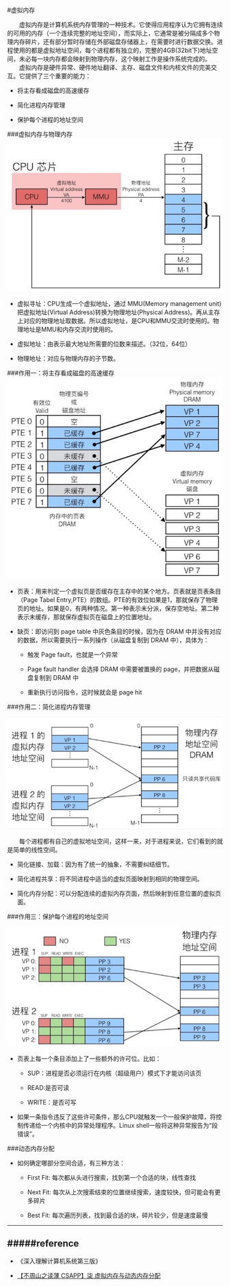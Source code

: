 #虚拟内存

　　虚拟内存是计算机系统内存管理的一种技术。它使得应用程序认为它拥有连续的可用的内存（一个连续完整的地址空间），而实际上，它通常是被分隔成多个物理内存碎片，还有部分暂时存储在外部磁盘存储器上，在需要时进行数据交换。进程使用的都是虚拟地址空间，每个进程都有独立的，完整的4GB(32bit下)地址空间，未必每一块内存都会映射到物理内存，这个映射工作是操作系统完成的。
　　虚拟内存是硬件异常、硬件地址翻译、主存、磁盘文件和内核文件的完美交互。它提供了三个重要的能力：

- 将主存看成磁盘的高速缓存

- 简化进程内存管理

- 保护每个进程的地址空间

###虚拟内存与物理内存
![](./pic/virtual_address.jpg)

- 虚拟寻址：CPU生成一个虚拟地址，通过 MMU(Memory management unit)把虚拟地址(Virtual Address)转换为物理地址(Physical Address)。再从主存上对应的物理地址取数据。所以虚拟地址，是CPU和MMU交流时使用的。物理地址是MMU和内存交流时使用的。

- 虚拟地址：由表示最大地址所需要的位数来描述。（32位，64位）

- 物理地址：对应与物理内存的子节数。


###作用一：将主存看成磁盘的高速缓存
![](./pic/page_tabel.jpg)

- 页表：用来判定一个虚拟页是否缓存在主存中的某个地方。页表就是页表条目（Page Tabel Entry,PTE）的数组。PTE的有效位如果是1，那就保存了物理页的地址。如果是0，有两种情况。第一种表示未分派，保存空地址。第二种表示未缓存，那就保存虚拟页在磁盘上的位置地址。

- 缺页：即访问到 page table 中灰色条目的时候，因为在 DRAM 中并没有对应的数据，所以需要执行一系列操作（从磁盘复制到 DRAM 中），具体为：

	- 触发 Page fault，也就是一个异常

	- Page fault handler 会选择 DRAM 中需要被置换的 page，并把数据从磁盘复制到 DRAM 中

	- 重新执行访问指令，这时候就会是 page hit


###作用二：简化进程内存管理

![](./pic/mem_manage.jpg)

　　每个进程都有自己的虚拟地址空间，这样一来，对于进程来说，它们看到的就是简单的线性空间。

- 简化链接、加载：因为有了统一的抽象，不需要纠结细节。

- 简化进程共享：将不同进程中适当的虚拟页面映射到相同的物理空间。

- 简化内存分配：可以分配连续的虚拟内存页面，然后映射到任意位置的虚拟页面。

###作用三：保护每个进程的地址空间

![](./pic/mem_protect.jpg)

- 页表上每一个条目添加上了一些额外的许可位。比如：

	- SUP：进程是否必须运行在内核（超级用户）模式下才能访问该页

	- READ:是否可读

	- WRITE：是否可写

- 如果一条指令违反了这些许可条件，那么CPU就触发一个一般保护故障，将控制传递给一个内核中的异常处理程序。Linux shell一般将这种异常报告为“段错误”。

###动态内存分配

- 如何确定哪部分空间合适，有三种方法：

	- First Fit: 每次都从头进行搜索，找到第一个合适的块，线性查找

	- Next Fit: 每次从上次搜索结束的位置继续搜索，速度较快，但可能会有更多碎片

	- Best Fit: 每次遍历列表，找到最合适的块，碎片较少，但是速度最慢



___
#####reference
- 

- 《深入理解计算机系统第三版》

- [【不周山之读薄 CSAPP】柒 虚拟内存与动态内存分配 ](http://wdxtub.com/2016/04/16/thin-csapp-7/)